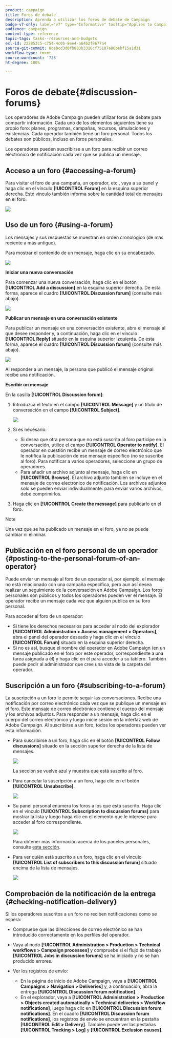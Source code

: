```yaml
---
product: campaign
title: Foros de debate
description: Aprenda a utilizar los foros de debate de Campaign
badge-v7-only: label="v7" type="Informative" tooltip="Applies to Campaign Classic v7 only"
audience: campaign
content-type: reference
topic-tags: tasks--resources-and-budgets
exl-id: 222853c5-c754-4c0b-8ee4-a64b2f8677a4
source-git-commit: 8debcd3d8fb883b3316cf75187a86bebf15a1d31
workflow-type: tm+mt
source-wordcount: '728'
ht-degree: 100%

---
```


# Foros de debate{#discussion-forums}



Los operadores de Adobe Campaign pueden utilizar foros de debate para compartir información. Cada uno de los elementos siguientes tiene su propio foro: planes, programas, campañas, recursos, simulaciones y existencias. Cada operador también tiene un foro personal. Todos los debates son públicos, incluso en foros personales.

Los operadores pueden suscribirse a un foro para recibir un correo electrónico de notificación cada vez que se publica un mensaje.

## Acceso a un foro {#accessing-a-forum}

Para visitar el foro de una campaña, un operador, etc., vaya a su panel y haga clic en el vínculo **[!UICONTROL Forum]** en la esquina superior derecha. Este vínculo también informa sobre la cantidad total de mensajes en el foro.

![](assets/mrm_forum_access_link.png)

## Uso de un foro {#using-a-forum}

Los mensajes y sus respuestas se muestran en orden cronológico (de más reciente a más antiguo).

Para mostrar el contenido de un mensaje, haga clic en su encabezado.

![](assets/mrm_forum_expand_msg.png)

**Iniciar una nueva conversación**

Para comenzar una nueva conversación, haga clic en el botón **[!UICONTROL Add a discussion]** en la esquina superior derecha. De esta forma, aparece el cuadro **[!UICONTROL Discussion forum]** (consulte más abajo).

![](assets/mrm_forum_new_thread.png)

**Publicar un mensaje en una conversación existente**

Para publicar un mensaje en una conversación existente, abra el mensaje al que desee responder y, a continuación, haga clic en el vínculo **[!UICONTROL Reply]** situado en la esquina superior izquierda. De esta forma, aparece el cuadro **[!UICONTROL Discussion forum]** (consulte más abajo).

![](assets/mrm_forum_answer_msg.png)

Al responder a un mensaje, la persona que publicó el mensaje original recibe una notificación.

**Escribir un mensaje**

En la casilla **[!UICONTROL Discussion forum]**:

1. Introduzca el texto en el campo **[!UICONTROL Message]** y un título de conversación en el campo **[!UICONTROL Subject]**.

   ![](assets/mrm_forum_edit_msg.png)

1. Si es necesario:

   * Si desea que otra persona que no está suscrita al foro participe en la conversación, utilice el campo **[!UICONTROL Operator to notify]**. El operador en cuestión recibe un mensaje de correo electrónico que le notifica la publicación de ese mensaje específico (no se suscribe al foro). Para notificar a varios operadores, seleccione un grupo de operadores.
   * Para añadir un archivo adjunto al mensaje, haga clic en **[!UICONTROL Browse]**. El archivo adjunto también se incluye en el mensaje de correo electrónico de notificación. Los archivos adjuntos solo se pueden enviar individualmente: para enviar varios archivos, debe comprimirlos.

1. Haga clic en **[!UICONTROL Create the message]** para publicarlo en el foro.

>[!NOTE]
>
>Una vez que se ha publicado un mensaje en el foro, ya no se puede cambiar ni eliminar.

## Publicación en el foro personal de un operador {#posting-to-the-personal-forum-of-an-operator}

Puede enviar un mensaje al foro de un operador si, por ejemplo, el mensaje no está relacionado con una campaña específica, pero aun así desea realizar un seguimiento de la conversación en Adobe Campaign. Los foros personales son públicos y todos los operadores pueden ver el mensaje. El operador recibe un mensaje cada vez que alguien publica en su foro personal.

Para acceder al foro de un operador:

* Si tiene los derechos necesarios para acceder al nodo del explorador **[!UICONTROL Administration > Access management > Operators]**, abra el panel del operador deseado y haga clic en el vínculo **[!UICONTROL Forum]** situado en la esquina superior derecha.
* Si no es así, busque el nombre del operador en Adobe Campaign (en un mensaje publicado en el foro por este operador, correspondiente a una tarea asignada a él) y haga clic en él para acceder a su tablero. También puede pedir al administrador que cree una vista de la carpeta del operador.

## Suscripción a un foro {#subscribing-to-a-forum}

La suscripción a un foro le permite seguir las conversaciones. Recibe una notificación por correo electrónico cada vez que se publique un mensaje en el foro. Este mensaje de correo electrónico contiene el cuerpo del mensaje y los archivos adjuntos. Para responder a un mensaje, haga clic en el cuerpo del correo electrónico y luego inicie sesión en la interfaz web de Adobe Campaign. Al suscribirse a un foro, todos los operadores pueden ver esta información.

* Para suscribirse a un foro, haga clic en el botón **[!UICONTROL Follow discussions]** situado en la sección superior derecha de la lista de mensajes.

   ![](assets/mrm_forum_subscribe.png)

   La sección se vuelve azul y muestra que está suscrito al foro.

* Para cancelar la suscripción a un foro, haga clic en el botón **[!UICONTROL Unsubscribe]**.

   ![](assets/mrm_forum_unsubscribe.png)

* Su panel personal enumera los foros a los que está suscrito. Haga clic en el vínculo **[!UICONTROL Subscription to discussion forums]** para mostrar la lista y luego haga clic en el elemento que le interese para acceder al foro correspondiente.

   ![](assets/platform_dashboard_operator_subscr_forums.png)

   Para obtener más información acerca de los paneles personales, consulte [esta sección](../../platform/using/access-management-operators.md).

* Para ver quién está suscrito a un foro, haga clic en el vínculo **[!UICONTROL List of subscribers to this discussion forum]** situado encima de la lista de mensajes.

   ![](assets/mrm_forum_subscribers.png)

## Comprobación de la notificación de la entrega {#checking-notification-delivery}

Si los operadores suscritos a un foro no reciben notificaciones como se espera:

* Compruebe que las direcciones de correo electrónico se han introducido correctamente en los perfiles del operador.
* Vaya al nodo **[!UICONTROL Administration > Production > Technical workflows > Campaign processes]** y compruebe si el flujo de trabajo **[!UICONTROL Jobs in discussion forums]** se ha iniciado y no se han producido errores.
* Ver los registros de envío:

   * En la página de inicio de Adobe Campaign, vaya a **[!UICONTROL Campaigns > Navigation > Deliveries]** y, a continuación, abra la entrega **[!UICONTROL Discussion forum notification]**.
   * En el explorador, vaya a **[!UICONTROL Administration > Production > Objects created automatically > Technical deliveries > Workflow notifications]**, luego haga clic en **[!UICONTROL Discussion forum notifications]**.
   En el cuadro **[!UICONTROL Discussion forum notifications]**, los registros de envío se encuentran en la pestaña **[!UICONTROL Edit > Delivery]**. También puede ver las pestañas **[!UICONTROL Tracking > Log]** y **[!UICONTROL Exclusion causes]**.
